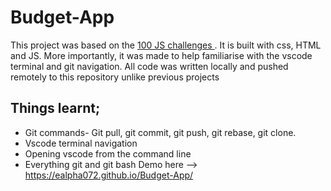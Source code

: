 # Budget-App
This project was based on the <a href="https://jsbeginners.com/javascript-projects-for-beginners/" target="_blank">100 JS challenges </a> . It is built with css, HTML and JS. More importantly, it was made to help familiarise with the vscode terminal and git navigation. All code was written locally and pushed remotely to this repository unlike previous projects
## Things learnt;
   * Git commands- Git pull, git commit, git push, git rebase, git clone.
   * Vscode terminal navigation
   * Opening vscode from the command line
   * Everything git and git bash
Demo here --> https://ealpha072.github.io/Budget-App/
